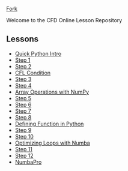 [Fork](https://bitbucket.org/cfdpython/cfd-python-class/overview)

Welcome to the CFD Online Lesson Repository

Lessons
-------

* [Quick Python Intro](http://nbviewer.ipython.org/urls/bitbucket.org/cfdpython/cfd-python-class/raw/master/lessons/00%20-%20Quick%20Python%20Intro.ipynb)
* [Step 1](http://nbviewer.ipython.org/urls/bitbucket.org/cfdpython/cfd-python-class/raw/master/lessons/01%20-%20Step%201.ipynb)
* [Step 2](http://nbviewer.ipython.org/urls/bitbucket.org/cfdpython/cfd-python-class/raw/master/lessons/02%20-%20Step%202.ipynb)
* [CFL Condition](http://nbviewer.ipython.org/urls/bitbucket.org/cfdpython/cfd-python-class/raw/master/lessons/03%20-%20CFL%20Condition.ipynb)
* [Step 3](http://nbviewer.ipython.org/urls/bitbucket.org/cfdpython/cfd-python-class/raw/master/lessons/04%20-%20Step%203.ipynb)
* [Step 4](http://nbviewer.ipython.org/urls/bitbucket.org/cfdpython/cfd-python-class/raw/master/lessons/05%20-%20Step%204.ipynb)
* [Array Operations with NumPy](http://nbviewer.ipython.org/urls/bitbucket.org/cfdpython/cfd-python-class/raw/master/lessons/06%20-%20Array%20Operations%20with%20NumPy.ipynb)
* [Step 5](http://nbviewer.ipython.org/urls/bitbucket.org/cfdpython/cfd-python-class/raw/master/lessons/07%20-%20Step%205.ipynb)
* [Step 6](http://nbviewer.ipython.org/urls/bitbucket.org/cfdpython/cfd-python-class/raw/master/lessons/08%20-%20Step%206.ipynb)
* [Step 7](http://nbviewer.ipython.org/urls/bitbucket.org/cfdpython/cfd-python-class/raw/master/lessons/09%20-%20Step%207.ipynb)
* [Step 8](http://nbviewer.ipython.org/urls/bitbucket.org/cfdpython/cfd-python-class/raw/master/lessons/10%20-%20Step%208.ipynb)
* [Defining Function in Python](http://nbviewer.ipython.org/urls/bitbucket.org/cfdpython/cfd-python-class/raw/master/lessons/11%20-%20Defining%20Function%20in%20Python.ipynb)
* [Step 9](http://nbviewer.ipython.org/urls/bitbucket.org/cfdpython/cfd-python-class/raw/master/lessons/12%20-%20Step%209.ipynb)
* [Step 10](http://nbviewer.ipython.org/urls/bitbucket.org/cfdpython/cfd-python-class/raw/master/lessons/13%20-%20Step%2010.ipynb)
* [Optimizing Loops with Numba](http://nbviewer.ipython.org/urls/bitbucket.org/cfdpython/cfd-python-class/raw/master/lessons/14%20-%20Optimizing%20Loops%20with%20Numba.ipynb)
* [Step 11](http://nbviewer.ipython.org/urls/bitbucket.org/cfdpython/cfd-python-class/raw/master/lessons/15%20-%20Step%2011.ipynb)
* [Step 12](http://nbviewer.ipython.org/urls/bitbucket.org/cfdpython/cfd-python-class/raw/master/lessons/16%20-%20Step%2012.ipynb)
* [NumbaPro](http://nbviewer.ipython.org/urls/bitbucket.org/cfdpython/cfd-python-class/raw/master/lessons/17%20-%20NumbaPro.ipynb)
